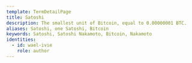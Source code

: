 ```yaml
---
template: TermDetailPage
title: Satoshi
description: The smallest unit of Bitcoin, equal to 0.00000001 BTC.
aliases: Satoshi, one Satoshi, Bitcoin
keywords: Satoshi, Satoshi Nakamoto, Bitcoin, Nakamoto
identities:
  - id: wael-ivie
    role: author
---
```

